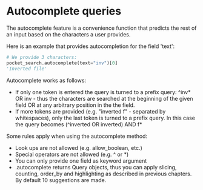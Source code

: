 # Autocomplete queries
The autocomplete feature is a convenience function that predicts the rest of an input based on the characters a user provides.

Here is an example that provides autocompletion for the field 'text':

```Python
# We provide 3 characters:
pocket_search.autocomplete(text="inv")[0]
'Inverted file'
```

Autocomplete works as follows:

* If only one token is entered the query is turned to a prefix query: ^inv* OR inv - thus the characters are searched at the beginning of the given field OR at any arbitrary position in the the field.
* If more tokens are provided (e.g. "inverted f" - separated by whitespaces), only the last token is turned to a prefix query. In this case the query becomes (^inverted OR inverted) AND f*

Some rules apply when using the autocomplete method:

* Look ups are not allowed (e.g. allow_boolean, etc.)
* Special operators are not allowed (e.g. ^ or *)
* You can only provide one field as keyword argument
* .autocomplete returns Query objects, thus you can apply slicing, counting, order_by and highlighting as described in previous chapters. By default 10 suggestions are made.